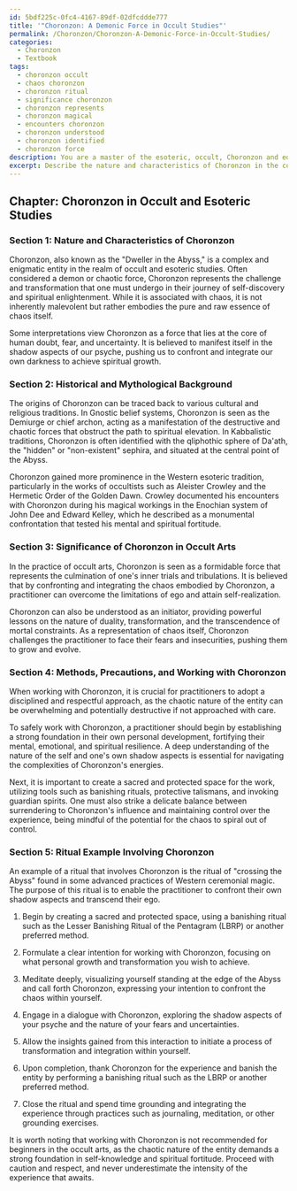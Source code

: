 ```yaml
---
id: 5bdf225c-0fc4-4167-89df-02dfcddde777
title: '"Choronzon: A Demonic Force in Occult Studies"'
permalink: /Choronzon/Choronzon-A-Demonic-Force-in-Occult-Studies/
categories:
  - Choronzon
  - Textbook
tags:
  - choronzon occult
  - chaos choronzon
  - choronzon ritual
  - significance choronzon
  - choronzon represents
  - choronzon magical
  - encounters choronzon
  - choronzon understood
  - choronzon identified
  - choronzon force
description: You are a master of the esoteric, occult, Choronzon and education, you have written many textbooks on the subject in ways that provide students with rich and deep understanding of the subject. You are being asked to write textbook-like sections on a topic and you do it with full context, explainability, and reliability in accuracy to the true facts of the topic at hand, in a textbook style that a student would easily be able to learn from, in a rich, engaging, and contextual way. Always include relevant context (such as formulas and history), related concepts, and in a way that someone can gain deep insights from.
excerpt: Describe the nature and characteristics of Choronzon in the context of occult and esoteric studies, and provide details on its historical and mythological background. Then, explain the significance of Choronzon in the practice of occult arts, elaborating on the methods and precautions one must take while working with this entity. Finally, provide an example of a ritual or invocation involving Choronzon, outlining the steps and materials required for a practitioner to safely and effectively engage with this force.
---
```

## Chapter: Choronzon in Occult and Esoteric Studies

### Section 1: Nature and Characteristics of Choronzon

Choronzon, also known as the "Dweller in the Abyss," is a complex and enigmatic entity in the realm of occult and esoteric studies. Often considered a demon or chaotic force, Choronzon represents the challenge and transformation that one must undergo in their journey of self-discovery and spiritual enlightenment. While it is associated with chaos, it is not inherently malevolent but rather embodies the pure and raw essence of chaos itself.

Some interpretations view Choronzon as a force that lies at the core of human doubt, fear, and uncertainty. It is believed to manifest itself in the shadow aspects of our psyche, pushing us to confront and integrate our own darkness to achieve spiritual growth.

### Section 2: Historical and Mythological Background

The origins of Choronzon can be traced back to various cultural and religious traditions. In Gnostic belief systems, Choronzon is seen as the Demiurge or chief archon, acting as a manifestation of the destructive and chaotic forces that obstruct the path to spiritual elevation. In Kabbalistic traditions, Choronzon is often identified with the qliphothic sphere of Da'ath, the "hidden" or "non-existent" sephira, and situated at the central point of the Abyss.

Choronzon gained more prominence in the Western esoteric tradition, particularly in the works of occultists such as Aleister Crowley and the Hermetic Order of the Golden Dawn. Crowley documented his encounters with Choronzon during his magical workings in the Enochian system of John Dee and Edward Kelley, which he described as a monumental confrontation that tested his mental and spiritual fortitude.

### Section 3: Significance of Choronzon in Occult Arts

In the practice of occult arts, Choronzon is seen as a formidable force that represents the culmination of one's inner trials and tribulations. It is believed that by confronting and integrating the chaos embodied by Choronzon, a practitioner can overcome the limitations of ego and attain self-realization.

Choronzon can also be understood as an initiator, providing powerful lessons on the nature of duality, transformation, and the transcendence of mortal constraints. As a representation of chaos itself, Choronzon challenges the practitioner to face their fears and insecurities, pushing them to grow and evolve.

### Section 4: Methods, Precautions, and Working with Choronzon

When working with Choronzon, it is crucial for practitioners to adopt a disciplined and respectful approach, as the chaotic nature of the entity can be overwhelming and potentially destructive if not approached with care.

To safely work with Choronzon, a practitioner should begin by establishing a strong foundation in their own personal development, fortifying their mental, emotional, and spiritual resilience. A deep understanding of the nature of the self and one's own shadow aspects is essential for navigating the complexities of Choronzon's energies.

Next, it is important to create a sacred and protected space for the work, utilizing tools such as banishing rituals, protective talismans, and invoking guardian spirits. One must also strike a delicate balance between surrendering to Choronzon's influence and maintaining control over the experience, being mindful of the potential for the chaos to spiral out of control.

### Section 5: Ritual Example Involving Choronzon

An example of a ritual that involves Choronzon is the ritual of "crossing the Abyss" found in some advanced practices of Western ceremonial magic. The purpose of this ritual is to enable the practitioner to confront their own shadow aspects and transcend their ego.

1. Begin by creating a sacred and protected space, using a banishing ritual such as the Lesser Banishing Ritual of the Pentagram (LBRP) or another preferred method.

2. Formulate a clear intention for working with Choronzon, focusing on what personal growth and transformation you wish to achieve.

3. Meditate deeply, visualizing yourself standing at the edge of the Abyss and call forth Choronzon, expressing your intention to confront the chaos within yourself.

4. Engage in a dialogue with Choronzon, exploring the shadow aspects of your psyche and the nature of your fears and uncertainties.

5. Allow the insights gained from this interaction to initiate a process of transformation and integration within yourself.

6. Upon completion, thank Choronzon for the experience and banish the entity by performing a banishing ritual such as the LBRP or another preferred method.

7. Close the ritual and spend time grounding and integrating the experience through practices such as journaling, meditation, or other grounding exercises.

It is worth noting that working with Choronzon is not recommended for beginners in the occult arts, as the chaotic nature of the entity demands a strong foundation in self-knowledge and spiritual fortitude. Proceed with caution and respect, and never underestimate the intensity of the experience that awaits.
